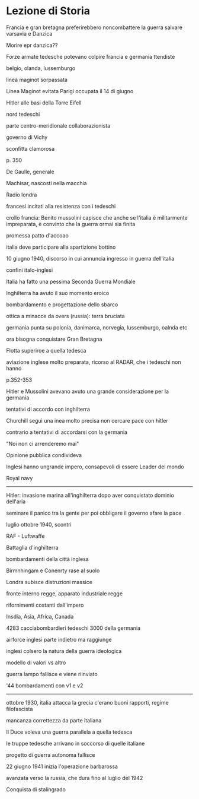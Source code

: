 # Lezione di Storia

 Francia e gran bretagna preferirebbero noncombattere la guerra
salvare varsavia e Danzica

Morire epr danzica??


Forze armate tedesche potevano colpire francia e germania ttendiste



belgio, olanda, lussemburgo


linea maginot sorpassata



Linea Maginot evitata
Parigi occupata il 14 di giugno


Hitler alle basi della Torre Eifell

nord tedeschi


parte centro-meridionale collaborazionista

governo di Vichy

sconfitta clamorosa

p. 350

De Gaulle, generale

Machisar, nascosti nella macchia


Radio londra


francesi incitati alla resistenza con i tedeschi

crollo francia: Benito mussolini capisce che anche se l'italia è militarmente impreparata, è convinto che la guerra ormai sia finita


promessa  patto d'accoao

italia deve participare alla spartizione bottino


10 giugno 1940, discorso in cui annuncia ingresso in guerra dell'italia

confini italo-inglesi


Italia ha fatto una pessima Seconda Guerra Mondiale


Inghilterra ha avuto il suo momento eroico

bombardamento e progettazione dello sbarco

ottica a minacce da overs (russia): terra bruciata


germania punta su polonia, danimarca, norvegia, lussemburgo, oalnda etc


ora bisogna conquistare Gran Bretagna

Flotta superiroe a quella tedesca


aviazione inglese molto preparata, ricorso al RADAR, che i tedeschi non hanno

p.352-353

Hitler e Mussolini avevano avuto una grande considerazione per la germania

tentativi di accordo con inghilterra

Churchill seguì una inea molto precisa
non cercare pace con hitler

contrario a tentativi di accordarsi con la germania

"Noi non ci arrenderemo mai"

Opinione pubblica condivideva

Inglesi hanno ungrande impero, consapevoli di essere Leader del mondo

Royal navy

---

Hitler: invasione marina all'inghilterra dopo aver conquistato dominio dell'aria

seminare il panico tra la gente per poi obbligare il governo afare la pace

luglio ottobre 1940, scontri

RAF - Luftwaffe

Battaglia d'inghilterra

bombardamenti della città inglesa

Birmnhingam e Conenrty rase al suolo

Londra subisce distruzioni massice

fronte interno regge, apparato industriale regge

rifornimenti costanti dall'impero

Insdia, Asia, Africa, Canada

4283 cacciabombardieri tedeschi
3000 della germania

airforce inglesi parte indietro ma raggiunge


inglesi colsero la natura della guerra ideologica

modello di valori vs altro

guerra lampo fallisce e viene riinviato

'44 bombardamenti con v1 e v2

---

ottobre 1930, italia attacca la grecia
c'erano buoni rapporti, regime filofascista

mancanza correttezza da parte italiana

Il Duce voleva una guerra parallela a quella tedesca

le truppe tedesche arrivano in soccorso di quelle italiane

progetto di guerra autonoma fallisce

22 giugno 1941 inizia l'operazione barbarossa

avanzata verso la russia, che dura fino al luglio del 1942


Conquista di stalingrado
<!--stackedit_data:
eyJoaXN0b3J5IjpbMTI4MDM4MzgxNF19
-->